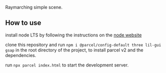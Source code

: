 Raymarching simple scene. 

## How to use
install node LTS by following the instructions on the [node website](https://nodejs.org/en/download/) 

clone this repository and run `npm i @parcel/config-default three lil-gui gsap` in the root directory of the project, to install parcel v2 and the dependencies. 

run `npx parcel index.html` to start the development server.



